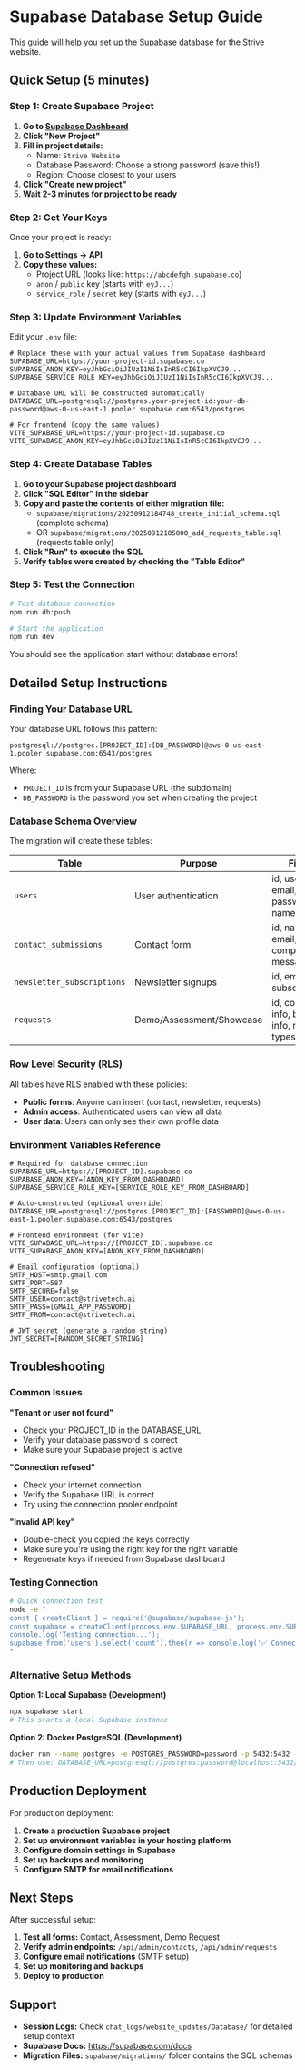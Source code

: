 # Supabase Database Setup Guide

This guide will help you set up the Supabase database for the Strive website.

## Quick Setup (5 minutes)

### Step 1: Create Supabase Project

1. **Go to [Supabase Dashboard](https://supabase.com/dashboard)**
2. **Click "New Project"**
3. **Fill in project details:**
   - Name: `Strive Website`
   - Database Password: Choose a strong password (save this!)
   - Region: Choose closest to your users
4. **Click "Create new project"**
5. **Wait 2-3 minutes for project to be ready**

### Step 2: Get Your Keys

Once your project is ready:

1. **Go to Settings → API**
2. **Copy these values:**
   - Project URL (looks like: `https://abcdefgh.supabase.co`)
   - `anon` / `public` key (starts with `eyJ...`)
   - `service_role` / `secret` key (starts with `eyJ...`)

### Step 3: Update Environment Variables

Edit your `.env` file:

```env
# Replace these with your actual values from Supabase dashboard
SUPABASE_URL=https://your-project-id.supabase.co
SUPABASE_ANON_KEY=eyJhbGciOiJIUzI1NiIsInR5cCI6IkpXVCJ9...
SUPABASE_SERVICE_ROLE_KEY=eyJhbGciOiJIUzI1NiIsInR5cCI6IkpXVCJ9...

# Database URL will be constructed automatically
DATABASE_URL=postgresql://postgres.your-project-id:your-db-password@aws-0-us-east-1.pooler.supabase.com:6543/postgres

# For frontend (copy the same values)
VITE_SUPABASE_URL=https://your-project-id.supabase.co
VITE_SUPABASE_ANON_KEY=eyJhbGciOiJIUzI1NiIsInR5cCI6IkpXVCJ9...
```

### Step 4: Create Database Tables

1. **Go to your Supabase project dashboard**
2. **Click "SQL Editor" in the sidebar**
3. **Copy and paste the contents of either migration file:**
   - `supabase/migrations/20250912184748_create_initial_schema.sql` (complete schema)
   - OR `supabase/migrations/20250912185000_add_requests_table.sql` (requests table only)
4. **Click "Run" to execute the SQL**
5. **Verify tables were created by checking the "Table Editor"**

### Step 5: Test the Connection

```bash
# Test database connection
npm run db:push

# Start the application
npm run dev
```

You should see the application start without database errors!

## Detailed Setup Instructions

### Finding Your Database URL

Your database URL follows this pattern:
```
postgresql://postgres.[PROJECT_ID]:[DB_PASSWORD]@aws-0-us-east-1.pooler.supabase.com:6543/postgres
```

Where:
- `PROJECT_ID` is from your Supabase URL (the subdomain)
- `DB_PASSWORD` is the password you set when creating the project

### Database Schema Overview

The migration will create these tables:

| Table | Purpose | Fields |
|-------|---------|--------|
| `users` | User authentication | id, username, email, password, names |
| `contact_submissions` | Contact form | id, names, email, company, message |
| `newsletter_subscriptions` | Newsletter signups | id, email, subscribed_at |
| `requests` | Demo/Assessment/Showcase | id, contact info, business info, request types |

### Row Level Security (RLS)

All tables have RLS enabled with these policies:
- **Public forms**: Anyone can insert (contact, newsletter, requests)
- **Admin access**: Authenticated users can view all data
- **User data**: Users can only see their own profile data

### Environment Variables Reference

```env
# Required for database connection
SUPABASE_URL=https://[PROJECT_ID].supabase.co
SUPABASE_ANON_KEY=[ANON_KEY_FROM_DASHBOARD]
SUPABASE_SERVICE_ROLE_KEY=[SERVICE_ROLE_KEY_FROM_DASHBOARD]

# Auto-constructed (optional override)
DATABASE_URL=postgresql://postgres.[PROJECT_ID]:[PASSWORD]@aws-0-us-east-1.pooler.supabase.com:6543/postgres

# Frontend environment (for Vite)
VITE_SUPABASE_URL=https://[PROJECT_ID].supabase.co
VITE_SUPABASE_ANON_KEY=[ANON_KEY_FROM_DASHBOARD]

# Email configuration (optional)
SMTP_HOST=smtp.gmail.com
SMTP_PORT=587
SMTP_SECURE=false
SMTP_USER=contact@strivetech.ai
SMTP_PASS=[GMAIL_APP_PASSWORD]
SMTP_FROM=contact@strivetech.ai

# JWT secret (generate a random string)
JWT_SECRET=[RANDOM_SECRET_STRING]
```

## Troubleshooting

### Common Issues

**"Tenant or user not found"**
- Check your PROJECT_ID in the DATABASE_URL
- Verify your database password is correct
- Make sure your Supabase project is active

**"Connection refused"**
- Check your internet connection
- Verify the Supabase URL is correct
- Try using the connection pooler endpoint

**"Invalid API key"**
- Double-check you copied the keys correctly
- Make sure you're using the right key for the right variable
- Regenerate keys if needed from Supabase dashboard

### Testing Connection

```bash
# Quick connection test
node -e "
const { createClient } = require('@supabase/supabase-js');
const supabase = createClient(process.env.SUPABASE_URL, process.env.SUPABASE_ANON_KEY);
console.log('Testing connection...');
supabase.from('users').select('count').then(r => console.log('✅ Connected!', r)).catch(e => console.log('❌ Error:', e.message));
"
```

### Alternative Setup Methods

**Option 1: Local Supabase (Development)**
```bash
npx supabase start
# This starts a local Supabase instance
```

**Option 2: Docker PostgreSQL (Development)**
```bash
docker run --name postgres -e POSTGRES_PASSWORD=password -p 5432:5432 -d postgres
# Then use: DATABASE_URL=postgresql://postgres:password@localhost:5432/postgres
```

## Production Deployment

For production deployment:

1. **Create a production Supabase project**
2. **Set up environment variables in your hosting platform**
3. **Configure domain settings in Supabase**
4. **Set up backups and monitoring**
5. **Configure SMTP for email notifications**

## Next Steps

After successful setup:

1. **Test all forms:** Contact, Assessment, Demo Request
2. **Verify admin endpoints:** `/api/admin/contacts`, `/api/admin/requests`
3. **Configure email notifications** (SMTP setup)
4. **Set up monitoring and backups**
5. **Deploy to production**

## Support

- **Session Logs:** Check `chat_logs/website_updates/Database/` for detailed setup context
- **Supabase Docs:** https://supabase.com/docs
- **Migration Files:** `supabase/migrations/` folder contains the SQL schemas